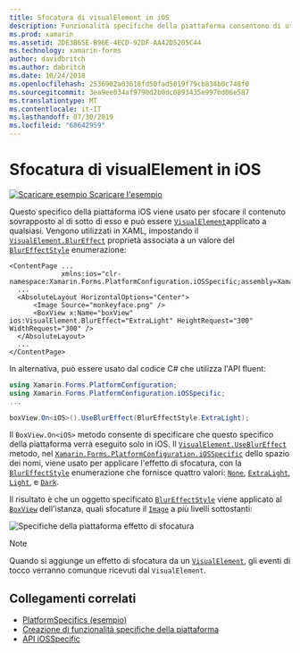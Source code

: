 ```yaml
---
title: Sfocatura di visualElement in iOS
description: Funzionalità specifiche della piattaforma consentono di utilizzare funzionalità che è disponibile solo in una piattaforma specifica, senza implementare renderer personalizzati o gli effetti. Questo articolo illustra come usare la specifica della piattaforma iOS che applica la sfocatura a un oggetto visivo.
ms.prod: xamarin
ms.assetid: 2DE3B65E-B96E-4ECD-92DF-AA42D5205C44
ms.technology: xamarin-forms
author: davidbritch
ms.author: dabritch
ms.date: 10/24/2018
ms.openlocfilehash: 2536902a03618fd50fad5019f79cb834b0c748f0
ms.sourcegitcommit: 3ea9ee034af9790d2b0dc0893435e997bd06e587
ms.translationtype: MT
ms.contentlocale: it-IT
ms.lasthandoff: 07/30/2019
ms.locfileid: "68642959"
---
```

# <a name="visualelement-blur-on-ios"></a>Sfocatura di visualElement in iOS

[![Scaricare esempio](~/media/shared/download.png) Scaricare l'esempio](https://docs.microsoft.com/samples/xamarin/xamarin-forms-samples/userinterface-platformspecifics)

Questo specifico della piattaforma iOS viene usato per sfocare il contenuto sovrapposto al di sotto di esso e può essere [`VisualElement`](xref:Xamarin.Forms.VisualElement)applicato a qualsiasi. Vengono utilizzati in XAML, impostando il [`VisualElement.BlurEffect`](xref:Xamarin.Forms.PlatformConfiguration.iOSSpecific.VisualElement.BlurEffectProperty) proprietà associata a un valore del [`BlurEffectStyle`](xref:Xamarin.Forms.PlatformConfiguration.iOSSpecific.BlurEffectStyle) enumerazione:

```xaml
<ContentPage ...
             xmlns:ios="clr-namespace:Xamarin.Forms.PlatformConfiguration.iOSSpecific;assembly=Xamarin.Forms.Core">
  ...
  <AbsoluteLayout HorizontalOptions="Center">
      <Image Source="monkeyface.png" />
      <BoxView x:Name="boxView" ios:VisualElement.BlurEffect="ExtraLight" HeightRequest="300" WidthRequest="300" />
  </AbsoluteLayout>
  ...
</ContentPage>
```

In alternativa, può essere usato dal codice C# che utilizza l'API fluent:

```csharp
using Xamarin.Forms.PlatformConfiguration;
using Xamarin.Forms.PlatformConfiguration.iOSSpecific;
...

boxView.On<iOS>().UseBlurEffect(BlurEffectStyle.ExtraLight);
```

Il `BoxView.On<iOS>` metodo consente di specificare che questo specifico della piattaforma verrà eseguito solo in iOS. Il [`VisualElement.UseBlurEffect`](xref:Xamarin.Forms.PlatformConfiguration.iOSSpecific.VisualElement.UseBlurEffect(Xamarin.Forms.IPlatformElementConfiguration{Xamarin.Forms.PlatformConfiguration.iOS,Xamarin.Forms.VisualElement},Xamarin.Forms.PlatformConfiguration.iOSSpecific.BlurEffectStyle)) metodo, nel [`Xamarin.Forms.PlatformConfiguration.iOSSpecific`](xref:Xamarin.Forms.PlatformConfiguration.iOSSpecific) dello spazio dei nomi, viene usato per applicare l'effetto di sfocatura, con la [`BlurEffectStyle`](xref:Xamarin.Forms.PlatformConfiguration.iOSSpecific.BlurEffectStyle) enumerazione che fornisce quattro valori: [`None`](xref:Xamarin.Forms.PlatformConfiguration.iOSSpecific.BlurEffectStyle.None), [`ExtraLight`](xref:Xamarin.Forms.PlatformConfiguration.iOSSpecific.BlurEffectStyle.ExtraLight), [`Light`](xref:Xamarin.Forms.PlatformConfiguration.iOSSpecific.BlurEffectStyle.Light), e [`Dark`](xref:Xamarin.Forms.PlatformConfiguration.iOSSpecific.BlurEffectStyle.Dark).

Il risultato è che un oggetto specificato [`BlurEffectStyle`](xref:Xamarin.Forms.PlatformConfiguration.iOSSpecific.BlurEffectStyle) viene applicato al [`BoxView`](xref:Xamarin.Forms.BoxView) dell'istanza, quali sfocature il [`Image`](xref:Xamarin.Forms.Image) a più livelli sottostanti:

![](applying-blur-images/blur-effect.png "Specifiche della piattaforma effetto di sfocatura")

> [!NOTE]
> Quando si aggiunge un effetto di sfocatura da un [`VisualElement`](xref:Xamarin.Forms.VisualElement), gli eventi di tocco verranno comunque ricevuti dal `VisualElement`.

## <a name="related-links"></a>Collegamenti correlati

- [PlatformSpecifics (esempio)](https://docs.microsoft.com/samples/xamarin/xamarin-forms-samples/userinterface-platformspecifics)
- [Creazione di funzionalità specifiche della piattaforma](~/xamarin-forms/platform/platform-specifics/index.md#creating-platform-specifics)
- [API iOSSpecific](xref:Xamarin.Forms.PlatformConfiguration.iOSSpecific)

